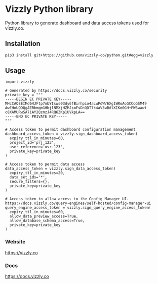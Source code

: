 # Vizzly Python library

Python library to generate dashboard and data access tokens used for vizzly.co.

## Installation
```sh
pip3 install git+https://github.com/vizzly-co/python.git#egg=vizzly
```

## Usage
```python3
import vizzly

# Generated by https://docs.vizzly.co/security
private_key = """
-----BEGIN EC PRIVATE KEY-----
MHcCAQEEIMd64JFtp7nbYIsws03dy6fBirhpio4aLwPdW/6Xg1WRoAoGCCqGSM49
AwEHoUQDQgAERbmqmGHbjlNMXjHZMJsoFsDnQDT7k4aV5wBdlXIKe0GH+FWSwawt
c8XAMURwSA7iAY2QzmzJ4RQ6ZKp1UVkpLA==
-----END EC PRIVATE KEY-----
"""

# Access token to permit dashboard configuration management
dashboard_access_token = vizzly.sign_dashboard_access_token(
  expiry_ttl_in_minutes=60,
  project_id='prj_123',
  user_reference='usr-123',
  private_key=private_key
)

# Access token to permit data access
data_access_token = vizzly.sign_data_access_token(
  expiry_ttl_in_minutes=20,
  data_set_ids='*',
  secure_filters={},
  private_key=private_key
)

# Access token to allow access to the Config Manager UI. https://docs.vizzly.co/query-engines/self-hosted/config-manager-ui
query_engine_access_token = vizzly.sign_query_engine_access_token(
  expiry_ttl_in_minutes=60,
  allow_data_preview_access=True,
  allow_database_schema_access=True,
  private_key=private_key
)
```

### Website
https://vizzly.co

### Docs
https://docs.vizzly.co
